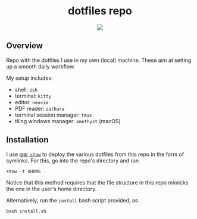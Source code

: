 <h1 align="center">dotfiles repo</h1>

<div align="center"><p>
    <a href="https://github.com/crisbh/dotfiles/pulse">
      <img src="https://img.shields.io/github/last-commit/crisbh/dotfiles?color=%4dc71f&label=Last%20Commit&logo=github&style=flat-square"/>
    </a>
</p>
</div>

## Overview

Repo with the dotfiles I use in my own (local) machine. These aim at setting up a smooth daily workflow.

My setup includes:
- shell: `zsh`
- terminal: `kitty`
- editor: `neovim`
- PDF reader: `zathura`
- terminal session manager: `tmux`
- tiling windows manager: `amethyst` (macOS)

## Installation

I use [`GNU stow`](https://www.gnu.org/software/stow/) to deploy the various dotfiles from this repo in the form of
symlinks. For this, go into the repo's directory and run

```shell
stow -t $HOME .
```

Notice that this method requires that the file structure in this repo mimicks the one in
the user's home directory.

Alternatively, run the `install` bash script provided, as
```shell
bash install.sh
```
